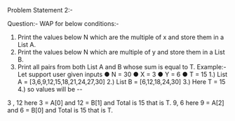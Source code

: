 Problem Statement 2:-

Question:- WAP for below conditions:-
1. Print the values below N which are the multiple of x and store them in a List A.
2. Print the values below N which are multiple of y and store them in a List B.
3. Print all pairs from both List A and B whose sum is equal to T.
Example:-
Let support user given inputs
● N = 30
● X = 3
● Y = 6
● T = 15
1.) List A = [3,6,9,12,15,18,21,24,27,30]
2.) List B = [6,12,18,24,30]
3.) Here T = 15 
4.) so values will be --

3 , 12 here 3 = A[0] and 12 = B[1] and Total is 15 that is T.
9, 6 here 9 = A[2] and 6 = B[0] and Total is 15 that is T.
